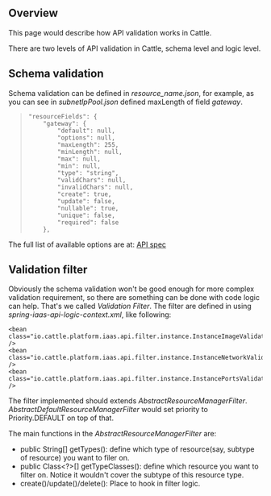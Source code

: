 ## Overview

This page would describe how API validation works in Cattle.

There are two levels of API validation in Cattle, schema level and logic level.

## Schema validation

Schema validation can be defined in *resource_name.json*, for example, as you can see in *subnetIpPool.json* defined maxLength of field _gateway_.

>     "resourceFields": {
>         "gateway": {
>             "default": null,
>             "options": null,
>             "maxLength": 255,
>             "minLength": null,
>             "max": null,
>             "min": null,
>             "type": "string",
>             "validChars": null,
>             "invalidChars": null,
>             "create": true,
>             "update": false,
>             "nullable": true,
>             "unique": false,
>             "required": false
>         },

The full list of available options are at: [API spec](https://github.com/rancherio/api-spec)

## Validation filter

Obviously the schema validation won't be good enough for more complex validation requirement, so there are something can be done with code logic can help. That's we called *Validation Filter*. The filter are defined in using _spring-iaas-api-logic-context.xml_, like following:

    <bean class="io.cattle.platform.iaas.api.filter.instance.InstanceImageValidationFilter" />
    <bean class="io.cattle.platform.iaas.api.filter.instance.InstanceNetworkValidationFilter" />
    <bean class="io.cattle.platform.iaas.api.filter.instance.InstancePortsValidationFilter" />

The filter implemented should extends _AbstractResourceManagerFilter_. _AbstractDefaultResourceManagerFilter_ would set priority to Priority.DEFAULT on top of that.

The main functions in the _AbstractResourceManagerFilter_ are:

* public String[] getTypes(): define which type of resource(say, subtype of resource) you want to filer on.
* public Class<?>[] getTypeClasses(): define which resource you want to filter on. Notice it wouldn't cover the subtype of this resource type.
* create()/update()/delete(): Place to hook in filter logic.
